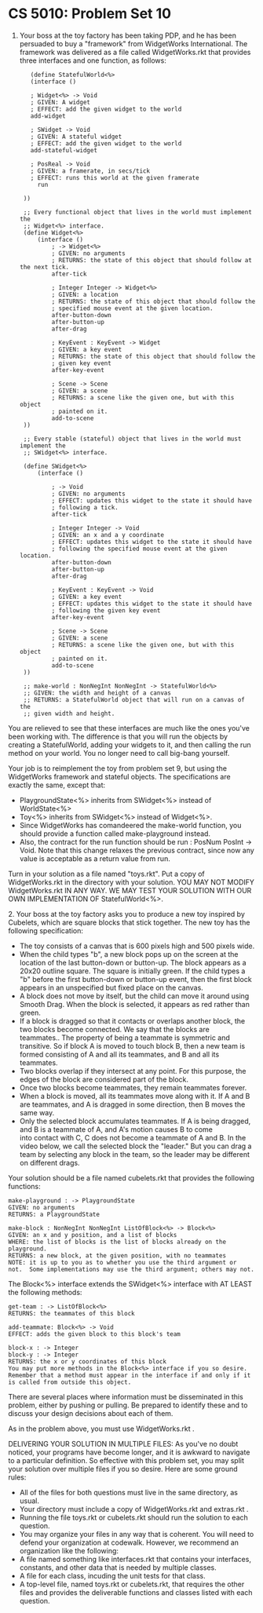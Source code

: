 # CS 5010: Problem Set 10

1. Your boss at the toy factory has been taking PDP, and he has been persuaded to buy a "framework" from WidgetWorks International. The framework was delivered as a file called WidgetWorks.rkt that provides three interfaces and one function, as follows:


          (define StatefulWorld<%>
          (interface ()

          ; Widget<%> -> Void
          ; GIVEN: A widget
          ; EFFECT: add the given widget to the world
          add-widget

          ; SWidget -> Void
          ; GIVEN: A stateful widget
          ; EFFECT: add the given widget to the world
          add-stateful-widget

          ; PosReal -> Void
          ; GIVEN: a framerate, in secs/tick
          ; EFFECT: runs this world at the given framerate
            run

        ))

		;; Every functional object that lives in the world must implement the
		;; Widget<%> interface.
		(define Widget<%>
			(interface ()
			    ; -> Widget<%>
    			; GIVEN: no arguments
    			; RETURNS: the state of this object that should follow at the next tick.
			    after-tick          

			    ; Integer Integer -> Widget<%>
			    ; GIVEN: a location
			    ; RETURNS: the state of this object that should follow the
			    ; specified mouse event at the given location.
			    after-button-down
			    after-button-up
			    after-drag

			    ; KeyEvent : KeyEvent -> Widget
			    ; GIVEN: a key event
			    ; RETURNS: the state of this object that should follow the
			    ; given key event
			    after-key-event     

			    ; Scene -> Scene
			    ; GIVEN: a scene
			    ; RETURNS: a scene like the given one, but with this object
			    ; painted on it.
			    add-to-scene
	    ))

		;; Every stable (stateful) object that lives in the world must implement the
		;; SWidget<%> interface.

		(define SWidget<%>
			(interface ()

			    ; -> Void
			    ; GIVEN: no arguments
			    ; EFFECT: updates this widget to the state it should have
    			; following a tick.
    			after-tick          

    			; Integer Integer -> Void
    			; GIVEN: an x and a y coordinate
    			; EFFECT: updates this widget to the state it should have
    			; following the specified mouse event at the given location.
    			after-button-down
    			after-button-up
    			after-drag

    			; KeyEvent : KeyEvent -> Void
    			; GIVEN: a key event
    			; EFFECT: updates this widget to the state it should have
    			; following the given key event
    			after-key-event     

    			; Scene -> Scene
    			; GIVEN: a scene
    			; RETURNS: a scene like the given one, but with this object
    			; painted on it.
    			add-to-scene
    	))

    	;; make-world : NonNegInt NonNegInt -> StatefulWorld<%>
    	;; GIVEN: the width and height of a canvas
    	;; RETURNS: a StatefulWorld object that will run on a canvas of the
    	;; given width and height.

You are relieved to see that these interfaces are much like the ones you've been working with. The difference is that you will run the objects by creating a StatefulWorld, adding your widgets to it, and then calling the run method on your world. You no longer need to call big-bang yourself.

Your job is to reimplement the toy from problem set 9, but using the WidgetWorks framework and stateful objects. The specifications are exactly the same, except that:

 - PlaygroundState<%> inherits from SWidget<%> instead of WorldState<%>
 - Toy<%> inherits from SWidget<%> instead of Widget<%>.
 - Since WidgetWorks has comandeered the make-world function, you should provide a function called make-playground instead.
 - Also, the contract for the run function should be run : PosNum PosInt -> Void. Note that this change relaxes the previous contract,   since now any value is acceptable as a return value from run.

Turn in your solution as a file named "toys.rkt". Put a copy of WidgetWorks.rkt in the directory with your solution. YOU MAY NOT MODIFY WidgetWorks.rkt IN ANY WAY. WE MAY TEST YOUR SOLUTION WITH OUR OWN IMPLEMENTATION OF StatefulWorld<%>.

2.&nbsp;Your boss at the toy factory asks you to produce a new toy inspired by Cubelets, which are square blocks that stick together. The new toy has the following specification:

 - The toy consists of a canvas that is 600 pixels high and 500 pixels wide.
 - When the child types "b", a new block pops up on the screen at the location of the last button-down or button-up. The block appears   as a 20x20 outline square. The square is initially green. If the child types a "b" before the first button-down or button-up event,   then the first block appears in an unspecified but fixed place on the canvas.
 - A block does not move by itself, but the child can move it around using Smooth Drag. When the block is selected, it appears as red   rather than green.
 - If a block is dragged so that it contacts or overlaps another block, the two blocks become connected. We say that the blocks are   
   teammates.. The property of being a teammate is symmetric and transitive. So if block A is moved to touch block B, then a new team is formed consisting of A and all its teammates, and B and all its teammates.
 - Two blocks overlap if they intersect at any point. For this purpose, the edges of the block are considered part of the block.
 - Once two blocks become teammates, they remain teammates forever.
 - When a block is moved, all its teammates move along with it. If A and B are teammates, and A is dragged in some direction, then B    moves the same way.
 - Only the selected block accumulates teammates. If A is being dragged, and B is a teammate of A, and A's motion causes B to come   
   into contact with C, C does not become a teammate of A and B. In the video below, we call the selected block the "leader." But you can drag a team by selecting any block in the team, so the leader may be different on different drags.

Your solution should be a file named cubelets.rkt that provides the following functions:

    make-playground : -> PlaygroundState
    GIVEN: no arguments
    RETURNS: a PlaygroundState

    make-block : NonNegInt NonNegInt ListOfBlock<%> -> Block<%>
    GIVEN: an x and y position, and a list of blocks
    WHERE: the list of blocks is the list of blocks already on the playground.
    RETURNS: a new block, at the given position, with no teammates
    NOTE: it is up to you as to whether you use the third argument or
    not.  Some implementations may use the third argument; others may not.

The Block<%> interface extends the SWidget<%> interface with AT LEAST
the following methods:

    get-team : -> ListOfBlock<%>
    RETURNS: the teammates of this block

    add-teammate: Block<%> -> Void
    EFFECT: adds the given block to this block's team

    block-x : -> Integer
    block-y : -> Integer
    RETURNS: the x or y coordinates of this block
    You may put more methods in the Block<%> interface if you so desire. Remember that a method must appear in the interface if and only if it is called from outside this object.

There are several places where information must be disseminated in this problem, either by pushing or pulling. Be prepared to identify these and to discuss your design decisions about each of them.


As in the problem above, you must use WidgetWorks.rkt .  


DELIVERING YOUR SOLUTION IN MULTIPLE FILES: As you've no doubt noticed, your programs have become longer, and it is awkward to navigate to a particular definition. So effective with this problem set, you may split your solution over multiple files if you so desire. Here are some ground rules:
 - All of the files for both questions must live in the same directory, as usual.
 - Your directory must include a copy of WidgetWorks.rkt and extras.rkt .
 - Running the file toys.rkt or cubelets.rkt should run the solution to each question.
 - You may organize your files in any way that is coherent. You will need to defend your organization at codewalk. However, we    recommend an organization like the following:
 - A file named something like interfaces.rkt that contains your interfaces, constants, and other data that is needed by multiple classes.
 - A file for each class, incuding the unit tests for that class.
 - A top-level file, named toys.rkt or cubelets.rkt, that requires the other files and provides the deliverable functions and classes listed with each question.